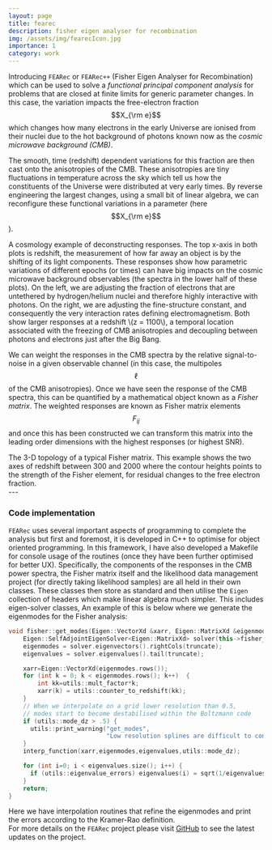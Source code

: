 ```yaml
---
layout: page
title: fearec
description: fisher eigen analyser for recombination
img: /assets/img/fearecIcon.jpg
importance: 1
category: work
---
```


Introducing `FEARec` or `FEARec++` (Fisher Eigen Analyser for Recombination) which can be used to solve a _functional principal component analysis_ for problems that are closed at finite limits for generic parameter changes. In this case, the variation impacts the free-electron fraction $$X_{\rm e}$$ which changes how many electrons in the early Universe are ionised from their nuclei due to the hot background of photons known now as the _cosmic microwave background (CMB)_.

The smooth, time (redshift) dependent variations for this fraction are then cast onto the anisotropies of the CMB. These anisotropies are tiny fluctuations in temperature across the sky which tell us how the constituents of the Universe were distributed at very early times. By reverse engineering the largest changes, using a small bit of linear algebra, we can reconfigure these functional variations in a parameter (here $$X_{\rm e}$$).

<div class="row">
    <div class="col-sm mt-3 mt-md-0">
        <img class="img-fluid rounded z-depth-1" src="{{ '/assets/img/xe_gif.gif' | relative_url }}" alt="" title="Responses in the CMB from the free electron fraction"/>
    </div>
    <div class="col-sm mt-3 mt-md-0">
        <img class="img-fluid rounded z-depth-1" src="{{ '/assets/img/alp_gif.gif' | relative_url }}" alt="" title="Responses in the CMB from the fine structure constant"/>
    </div>
</div>
<div class="caption">
    A cosmology example of deconstructing responses. The top x-axis in both plots is redshift, the measurement of how far away an object is by the shifting of its light components. These responses show how parametric variations of different epochs (or times) can have big impacts on the cosmic microwave background observables (the spectra in the lower half of these plots). On the left, we are adjusting the fraction of electrons that are untethered by hydrogen/helium nuclei and therefore highly interactive with photons. On the right, we are adjusting the fine-structure constant, and consequently the very interaction rates defining electromagnetism. Both show larger responses at a redshift \(z = 1100\), a temporal location associated with the freezing of CMB anisotropies and decoupling between photons and electrons just after the Big Bang.
</div>

We can weight the responses in the CMB spectra by the relative signal-to-noise in a given observable channel (in this case, the multipoles $$\ell$$ of the CMB anisotropies). Once we have seen the response of the CMB spectra, this can be quantified by a mathematical object known as a _Fisher matrix_. The weighted responses are known as Fisher matrix elements $$F_{ij}$$ and once this has been constructed we can transform this matrix into the leading order dimensions with the highest responses (or highest SNR).

<div class="row justify-content-sm-center">
    <div class="col-sm-8 mt-3 mt-md-0">
        <img class="img-fluid rounded z-depth-1" src="{{ '/assets/img/Fisher_matrix.gif' | relative_url }}" alt="" title="3D tour of the Xe Fisher matrix"/>
    </div>
</div>
<div class="caption">
    The 3-D topology of a typical Fisher matrix. This example shows the two axes of redshift between 300 and 2000 where the contour heights points to the strength of the Fisher element, for residual changes to the free electron fraction.
</div>
---

### Code implementation

`FEARec` uses several important aspects of programming to complete the analysis but first and foremost, it is developed in C++ to optimise for object oriented programming. In this framework, I have also developed a Makefile for console usage of the routines (once they have been further optimised for better UX). Specifically, the components of the responses in the CMB power spectra, the Fisher matrix itself and the likelihood data management project (for directly taking likelihood samples) are all held in their own classes. These classes then store as standard and then utilise the `Eigen` collection of headers which make linear algebra much simpler. This includes eigen-solver classes, An example of this is below where we generate the eigenmodes for the Fisher analysis:

```c++
void fisher::get_modes(Eigen::VectorXd &xarr, Eigen::MatrixXd &eigenmodes, Eigen::VectorXd &eigenvalues, int truncate) {
    Eigen::SelfAdjointEigenSolver<Eigen::MatrixXd> solver(this->fisher_matrix);
    eigenmodes = solver.eigenvectors().rightCols(truncate);
    eigenvalues = solver.eigenvalues().tail(truncate);

    xarr=Eigen::VectorXd(eigenmodes.rows());
    for (int k = 0; k < eigenmodes.rows(); k++)  {
        int kk=utils::mult_factor*k;
        xarr(k) = utils::counter_to_redshift(kk);
    }
    // When we interpolate on a grid lower resolution than 0.5,
    // modes start to become destabilised within the Boltzmann code
    if (utils::mode_dz > .5) {
      utils::print_warning("get_modes",
                           "Low resolution splines are difficult to constrain!");
    }
    interp_function(xarr,eigenmodes,eigenvalues,utils::mode_dz);

    for (int i=0; i < eigenvalues.size(); i++) {
      if (utils::eigenvalue_errors) eigenvalues(i) = sqrt(1/eigenvalues(i));
    }
    return;
}
```

Here we have interpolation routines that refine the eigenmodes and print the errors according to the Kramer-Rao definition. <br>
For more details on the `FEARec` project please visit [GitHub](https://github.io/cosmologyluke/FEARec) to see the latest updates on the project.
